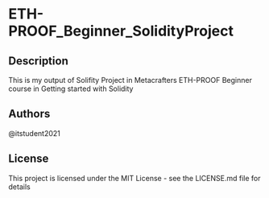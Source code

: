 # ETH-PROOF_Beginner_SolidityProject


## Description

This is my output of Solifity Project in Metacrafters ETH-PROOF Beginner course in Getting started with Solidity


## Authors

@itstudent2021


## License

This project is licensed under the MIT License - see the LICENSE.md file for details
